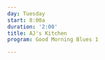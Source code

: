 ```yaml
---
day: Tuesday
start: 8:00a
duration: '2:00'
title: AJ's Kitchen
program: Good Morning Blues 1

---
```

